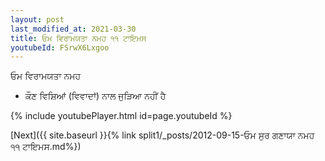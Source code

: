 ```yaml
---
layout: post
last_modified_at: 2021-03-30
title: ਓਮ ਵਿਰਾਮਯਤਾ ਨਮਹ ੧੧ ਟਾਇਮਸ
youtubeId: FSrwX6Lxgoo
---
```

 
 
 ਓਮ ਵਿਰਾਮਯਤਾ ਨਮਹ  
 
 -  ਕੌਣ ਵਿਸ਼ਿਆਂ (ਵਿਵਾਦਾਂ) ਨਾਲ ਜੁੜਿਆ ਨਹੀਂ ਹੈ 
 
  
 
  
 
 
 
 
 
 


{% include youtubePlayer.html id=page.youtubeId %}
 
[Next]({{ site.baseurl }}{% link  split1/_posts/2012-09-15-ਓਮ ਸੁਰ ਗਣਾਯਾ ਨਮਹ ੧੧ ਟਾਇਮਸ.md%})
 
